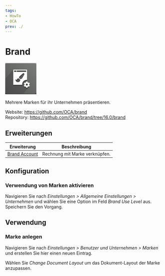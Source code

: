 ```yaml
---
tags:
- HowTo
- OCA
prev: ./
---
```

# Brand
![](assets/icons_odoo_brand.png)

Mehrere Marken für ihr Unternehmen präsentieren.

Website: <https://github.com/OCA/brand>\
Repository: <https://github.com/OCA/brand/tree/16.0/brand>

## Erweiterungen

| Erweiterung                         | Beschreibung                   |
| ----------------------------------- | ------------------------------ |
| [Brand Account](Brand%20Account.md) | Rechnung mit Marke verknüpfen. |

## Konfiguration

### Verwendung von Marken aktivieren

Navigieren Sie nach *Einstellungen > Allgemeine Einstellungen > Unternehmen* und wählen Sie eine Option im Feld *Brand Use Level* aus. Speichern Sie den Vorgang.

## Verwendung

### Marke anlegen

Navigieren Sie nach *Einstellungen > Benutzer und Unternehmen > Marken* und erstellen Sie hier einen neuen Eintrag.

Wählen Sie *Change Document Layout* um das Dokument-Layout der Marke anzupassen.